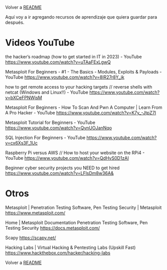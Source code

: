 Volver a [README](../README.md)

Aquí voy a ir agregando recursos de aprendizaje que quiera guardar para después.

# Videos YouTube


the hacker’s roadmap (how to get started in IT in 2023) - YouTube
https://www.youtube.com/watch?v=uTAaFExLgwQ

Metasploit For Beginners - #1 - The Basics - Modules, Exploits & Payloads - YouTube
https://www.youtube.com/watch?v=8lR27r8Y_ik

how to get remote access to your hacking targets // reverse shells with netcat (Windows and Linux!!) - YouTube
https://www.youtube.com/watch?v=bXCeFPNWjsM

Metasploit For Beginners - How To Scan And Pwn A Computer | Learn From A Pro Hacker - YouTube
https://www.youtube.com/watch?v=K7y_-JtpZ7I

Metasploit Tutorial for Beginners - YouTube
https://www.youtube.com/watch?v=QynUOJanNqo

SQL Injection For Beginners - YouTube
https://www.youtube.com/watch?v=cx6Xs3F_1Uc

Raspberry Pi versus AWS // How to host your website on the RPi4 - YouTube
https://www.youtube.com/watch?v=QdHvS0D1zAI

Beginner cyber security projects you NEED to get hired
https://www.youtube.com/watch?v=LFlsDm8w36A&



# Otros 


Metasploit | Penetration Testing Software, Pen Testing Security | Metasploit
https://www.metasploit.com/

Home | Metasploit Documentation Penetration Testing Software, Pen Testing Security
https://docs.metasploit.com/

Scapy
https://scapy.net/

Hacking Labs | Virtual Hacking & Pentesting Labs (Upskill Fast)
https://www.hackthebox.com/hacker/hacking-labs



Volver a [README](../README.md)

